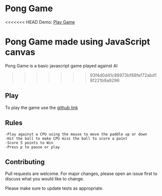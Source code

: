 # Pong Game

<<<<<<< HEAD
Demo: [Play Game](https://ashish-shikhrakar.github.io/Pong_Game_Basic/)

Pong Game made using JavaScript canvas
=======
Pong Game is a basic javascript game played against AI
>>>>>>> 93f4d0d41c88973bf88fef72abd18f221b9a9296

## Play

To play the game use the [github link](https://ashish-shikhrakar.github.io/Pong_Game_Basic/)

## Rules

    -Play against a CPU using the mouse to move the paddle up or down
    -Hit the ball to make CPU miss the ball to score a point
    -Score 5 points to Win
    -Press p to pause or play

## Contributing

Pull requests are welcome. For major changes, please open an issue first
to discuss what you would like to change.

Please make sure to update tests as appropriate.

